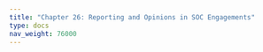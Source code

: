 ```yaml
---
title: "Chapter 26: Reporting and Opinions in SOC Engagements"
type: docs
nav_weight: 76000
---
```

